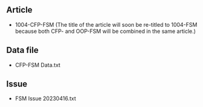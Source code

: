 ## Article
- 1004-CFP-FSM (The title of the article will soon be re-titled to 1004-FSM because both CFP- and OOP-FSM will be combined in the same article.)

## Data file
- CFP-FSM Data.txt

## Issue
- FSM Issue 20230416.txt
